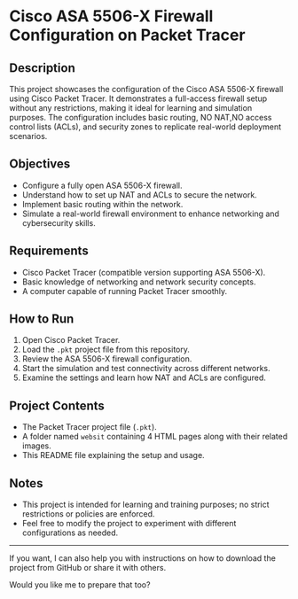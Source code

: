 # Cisco ASA 5506-X Firewall Configuration on Packet Tracer

## Description
This project showcases the configuration of the Cisco ASA 5506-X firewall using Cisco Packet Tracer. It demonstrates a full-access firewall setup without any restrictions, making it ideal for learning and simulation purposes. The configuration includes basic routing, NO NAT,NO access control lists (ACLs), and security zones to replicate real-world deployment scenarios.

## Objectives
- Configure a fully open ASA 5506-X firewall.
- Understand how to set up NAT and ACLs to secure the network.
- Implement basic routing within the network.
- Simulate a real-world firewall environment to enhance networking and cybersecurity skills.

## Requirements
- Cisco Packet Tracer (compatible version supporting ASA 5506-X).
- Basic knowledge of networking and network security concepts.
- A computer capable of running Packet Tracer smoothly.

## How to Run
1. Open Cisco Packet Tracer.
2. Load the `.pkt` project file from this repository.
3. Review the ASA 5506-X firewall configuration.
4. Start the simulation and test connectivity across different networks.
5. Examine the settings and learn how NAT and ACLs are configured.

## Project Contents
- The Packet Tracer project file (`.pkt`).
- A folder named `websit` containing 4 HTML pages along with their related images.
- This README file explaining the setup and usage.

## Notes
- This project is intended for learning and training purposes; no strict restrictions or policies are enforced.
- Feel free to modify the project to experiment with different configurations as needed.

---

If you want, I can also help you with instructions on how to download the project from GitHub or share it with others.

Would you like me to prepare that too?

